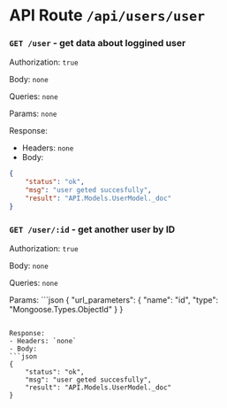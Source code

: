 # API Route `/api/users/user` 


### `GET /user` - get data about loggined user

Authorization: `true`

Body: `none`

Queries: `none`

Params: `none`

Response: 
- Headers: `none`
- Body:
```json
{
	"status": "ok",
	"msg": "user geted succesfully",
	"result": "API.Models.UserModel._doc"
}
```

### `GET /user/:id` - get another user by ID

Authorization: `true`

Body: `none`

Queries: `none` 

Params: ```json
{
	"url_parameters": {
		"name": "id",
		"type": "Mongoose.Types.ObjectId"
	}
}
```

Response: 
- Headers: `none`
- Body:
```json
{
	"status": "ok",
	"msg": "user geted succesfully",
	"result": "API.Models.UserModel._doc"
}
```

